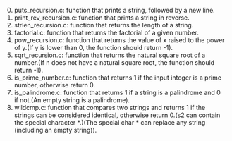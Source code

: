 0. puts_recursion.c: function that prints a string, followed by a new line.
1. print_rev_recursion.c: function that prints a string in reverse.
2. strlen_recursion.c: function that returns the length of a string.
3. factorial.c: function that returns the factorial of a given number.
4. pow_recursion.c: function that returns the value of x raised to the power of y.(If y is lower than 0, the function should return -1).
5. sqrt_recursion.c: function that returns the natural square root of a number.(If n does not have a natural square root, the function should return -1).
6. is_prime_number.c: function that returns 1 if the input integer is a prime number, otherwise return 0.
100. is_palindrome.c: function that returns 1 if a string is a palindrome and 0 if not.(An empty string is a palindrome).
101. wildcmp.c: function that compares two strings and returns 1 if the strings can be considered identical, otherwise return 0.(s2 can contain the special character *.)(The special char * can replace any string (including an empty string)).
